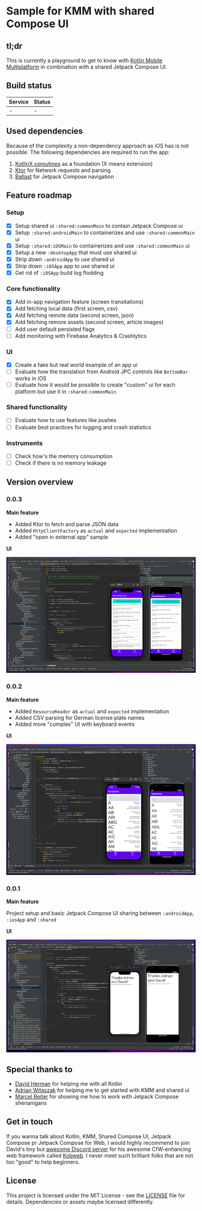 # Sample for KMM with shared Compose UI

## tl;dr
This is currently a playground to get to know with [Kotlin Mobile Multiplatform](https://kotlinlang.org/lp/mobile/) in combination with a shared Jetpack Compose UI.

## Build status

|Service|Status|
|-------|------|
|-|-|

## Used dependencies

Because of the complexity a non-dependency approach as iOS has is not possible.
The following dependencies are required to run the app:

1. [KotlinX coroutines](https://github.com/Kotlin/kotlinx.coroutines) as a foundation (X means extension)
2. [Ktor](https://ktor.io) for Network requests and parsing
3. [Ballast](https://copper-leaf.github.io/ballast/) for Jetpack Compose navigation

## Feature roadmap

### Setup
- [x] Setup shared ui `:shared:commonMain` to contain Jetpack Compose ui
- [x] Setup `:shared:androidMain` to containerizes and use `:shared:commonMain` ui
- [x] Setup `:shared:iOSMain` to containerizes and use `:shared:commonMain` ui
- [x] Setup a new `:desktopApp` that must use shared ui
- [x] Strip down `:androidApp` to use shared ui
- [x] Strip down `:iOSApp` app to use shared ui
- [x] Get rid of `:iOSApp` build log flodding

### Core functionality
- [x] Add in-app navigation feature (screen transitations)
- [x] Add fetching local data  (first screen, csv)
- [x] Add fetching remote data (second screen, json)
- [x] Add fetching remore assets (second screen, article images)
- [ ] Add user default persisted flags
- [ ] Add monitoring with Firebase Analytics & Crashlytics

### UI
- [x] Create a fake but real world example of an app ui
- [ ] Evaluate how the translation from Android JPC controls like `BottomBar` works in iOS
- [ ] Evaluate how it would be possible to create "custom" ui for each platform but use it in `:shared:commonMain`

### Shared functionality
- [ ] Evaluate how to use features like pushes
- [ ] Evaluate best practices for logging and crash statistics

### Instruments
- [ ] Check how's the memory consumption
- [ ] Check if there is no memory leakage

## Version overview

### 0.0.3
**Main feature**

- Added Ktor to fetch and parse JSON data
- Added `HttpClientFactory` as `actual` and `expected` implementation
- Added "open in external app" sample

**UI**

![Version 0.0.3](https://github.com/tscholze/kotlin-kmm-compose-sample/blob/main/docs/v003-min.png?raw=true "Version 0.0.3")

### 0.0.2
**Main feature**

- Added `ResourceReader` as `actual` and `expected` implementation
- Added CSV parsing for German license plate names
- Added more "complex" UI with keyboard events

**UI**

![Version 0.0.2](https://github.com/tscholze/kotlin-kmm-compose-sample/blob/main/docs/v002-min.png?raw=true "Version 0.0.2")

### 0.0.1
**Main feature**

Project setup and basic Jetpack Compose UI sharing between `:androidApp`, `:iosApp` and `:shared`

**UI**

![Version 0.0.1](https://github.com/tscholze/kotlin-kmm-compose-sample/blob/main/docs/v001-min.png?raw=true "Version 0.0.1")

## Special thanks to
- [David Herman](https://github.com/bitspittle) for helping me with all Kotlin
- [Adrian Witaszak](https://github.com/charlee-dev) for helping me to get started with KMM and shared ui
- [Marcel Reiter](MarcelReiter) for showing me how to work with Jetpack Compose shenanigans

## Get in touch
If you wanna talk about Kotlin, KMM, Shared Compose UI, Jetpack Compose pr Jetpack Compose for Web, I would highly recommend to join David's tiny but [awesome Discord server](https://discord.com/invite/5NZ2GKV5Cs) for his awesome CfW-enhancing web framework called [Kobweb](https://kobweb.varabyte.com). I never meet such brilliant folks that are not too "good" to help beginners.


## License
This project is licensed under the MIT License - see the [LICENSE](LICENSE) file for details.
Dependencies or assets maybe licensed differently.
